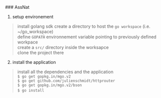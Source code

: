 ### AssNat

1. setup environement
> install golang sdk
  create a directory to host the `go workspace` (i.e. ~/go_workspace)  
  define `GOPATH̀` environnement variable pointing to previously defined workpace  
  create a `src/` directory inside the worksapce  
  clone the project there  
  
2. install the application
> install all the dependencies and the application  
  `$ go get gopkg.in/mgo.v2`  
  `$ go get github.com/julienschmidt/httprouter`  
  `$ go get gopkg.in/mgo.v2/bson`  
  `$ go install`   
